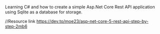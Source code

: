 
Learning C# and how to create a simple Asp.Net Core Rest API application using Sqlite as a database for storage.

//Resource link
https://dev.to/moe23/asp-net-core-5-rest-api-step-by-step-2mb6
